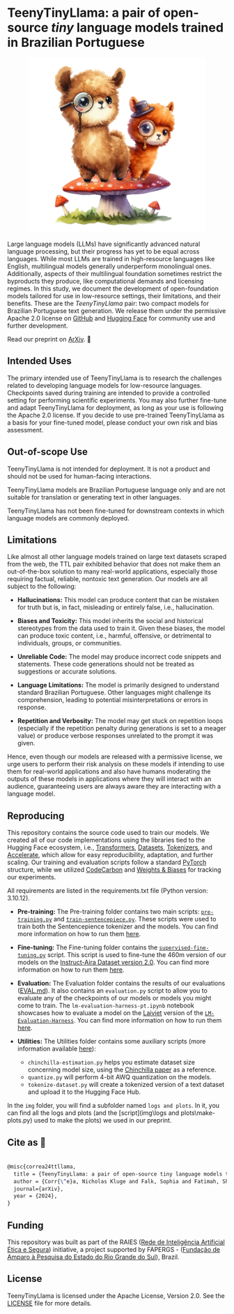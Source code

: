 # TeenyTinyLlama: a pair of open-source _tiny_ language models trained in Brazilian Portuguese

<p align="center">
    <a href="https://www.raies.org" target="_blank">
        <img src="./img/combined-logo.png" alt="An illustration of two adorable alpacas, one brown and the other orange, standing on a large red and white mushroom. The brown alpaca is wearing a monocle and the orange one is sporting a small hat. The mushroom is surrounded by grass and smaller mushrooms at the base." height="400">
    </a>
</p>

Large language models (LLMs) have significantly advanced natural language processing, but their progress has yet to be equal across languages. While most LLMs are trained in high-resource languages like English, multilingual models generally underperform monolingual ones. Additionally, aspects of their multilingual foundation sometimes restrict the byproducts they produce, like computational demands and licensing regimes. In this study, we document the development of open-foundation models tailored for use in low-resource settings, their limitations, and their benefits. These are the _TeenyTinyLlama_ pair: two compact models for Brazilian Portuguese text generation. We release them under the permissive Apache 2.0 license on [GitHub](https://github.com/Nkluge-correa/TeenyTinyLlama) and [Hugging Face](https://huggingface.co/collections/nicholasKluge/teenytinyllama-6582ea8129e72d1ea4d384f1) for community use and further development.

Read our preprint on [ArXiv](xxx). 🤗

## Intended Uses

The primary intended use of TeenyTinyLlama is to research the challenges related to developing language models for low-resource languages. Checkpoints saved during training are intended to provide a controlled setting for performing scientific experiments. You may also further fine-tune and adapt TeenyTinyLlama for deployment, as long as your use is following the Apache 2.0 license. If you decide to use pre-trained TeenyTinyLlama as a basis for your fine-tuned model, please conduct your own risk and bias assessment.

## Out-of-scope Use

TeenyTinyLlama is not intended for deployment. It is not a product and should not be used for human-facing interactions.

TeenyTinyLlama models are Brazilian Portuguese language only and are not suitable for translation or generating text in other languages.

TeenyTinyLlama has not been fine-tuned for downstream contexts in which language models are commonly deployed.

## Limitations

Like almost all other language models trained on large text datasets scraped from the web, the TTL pair exhibited behavior that does not make them an out-of-the-box solution to many real-world applications, especially those requiring factual, reliable, nontoxic text generation. Our models are all subject to the following:

- **Hallucinations:** This model can produce content that can be mistaken for truth but is, in fact, misleading or entirely false, i.e., hallucination.

- **Biases and Toxicity:** This model inherits the social and historical stereotypes from the data used to train it. Given these biases, the model can produce toxic content, i.e., harmful, offensive, or detrimental to individuals, groups, or communities.

- **Unreliable Code:** The model may produce incorrect code snippets and statements. These code generations should not be treated as suggestions or accurate solutions.

- **Language Limitations:** The model is primarily designed to understand standard Brazilian Portuguese. Other languages might challenge its comprehension, leading to potential misinterpretations or errors in response.

- **Repetition and Verbosity:** The model may get stuck on repetition loops (especially if the repetition penalty during generations is set to a meager value) or produce verbose responses unrelated to the prompt it was given.

Hence, even though our models are released with a permissive license, we urge users to perform their risk analysis on these models if intending to use them for real-world applications and also have humans moderating the outputs of these models in applications where they will interact with an audience, guaranteeing users are always aware they are interacting with a language model.

## Reproducing

This repository contains the source code used to train our models. We created all of our code implementations using the libraries tied to the Hugging Face ecosystem, i.e., [Transformers](https://github.com/huggingface/transformers), [Datasets](https://github.com/huggingface/datasets), [Tokenizers](https://github.com/huggingface/tokenizers), and [Accelerate](https://github.com/huggingface/accelerate), which allow for easy reproducibility, adaptation, and further scaling. Our training and evaluation scripts follow a standard [PyTorch](https://github.com/pytorch/pytorch) structure, while we utilized [CodeCarbon](https://github.com/mlco2/codecarbon) and [Weights & Biases](https://github.com/wandb/wandb) for tracking our experiments.

All requirements are listed in the requirements.txt file (Python version: 3.10.12).

- **Pre-training:** The Pre-training folder contains two main scripts: [`pre-training.py`](Pre-training/pre-training.py) and [`train-sentencepiece.py`](Pre-training/train-sentencepiece.py). These scripts were used to train both the Sentencepience tokenizer and the models. You can find more information on how to run them [here](Pre-training/README.md).

- **Fine-tuning:** The Fine-tuning folder contains the [`supervised-fine-tuning.py`](Fine-tuning/supervised-fine-tuning.py) script. This script is used to fine-tune the 460m version of our models on the [Instruct-Aira Dataset version 2.0](https://huggingface.co/datasets/nicholasKluge/instruct-aira-dataset-v2). You can find more information on how to run them [here](Fine-tuning/README.md).

- **Evaluation:** The Evaluation folder contains the results of our evaluations ([EVAL.md](Evaluation/EVAL.md)). It also contains an `evaluation.py` script to allow you to evaluate any of the checkpoints of our models or models you might come to train. The `lm-evaluation-harness-pt.ipynb` notebook showcases how to evaluate a model on the [Laiviet](https://github.com/laiviet/lm-evaluation-harness) version of the [`LM-Evaluation-Harness`](https://github.com/EleutherAI/lm-evaluation-harness). You can find more information on how to run them [here](Evaluation/README.md).

- **Utilities:** The Utilities folder contains some auxiliary scripts (more information available [here](Utilities/README.md)):
  
  - `chinchilla-estimation.py` helps you estimate dataset size concerning model size, using the [Chinchilla paper](https://arxiv.org/abs/2203.15556) as a reference.
  - `quantize.py` will perform 4-bit AWQ quantization on the models.
  - `tokenize-dataset.py` will create a tokenized version of a text dataset and upload it to the Hugging Face Hub.

In the `img` folder, you will find a subfolder named `logs and plots`. In it, you can find all the logs and plots (and the [script](img\logs and plots\make-plots.py) used to make the plots) we used in our preprint.

## Cite as 🤗

```latex

@misc{correa24ttllama,
  title = {TeenyTinyLlama: a pair of open-source tiny language models trained in Brazilian Portuguese},
  author = {Corr{\^e}a, Nicholas Kluge and Falk, Sophia and Fatimah, Shiza and Sen, Aniket and De Oliveira, Nythamar},
  journal={arXiv},
  year = {2024},
}

```

## Funding

This repository was built as part of the RAIES ([Rede de Inteligência Artificial Ética e Segura](https://www.raies.org/)) initiative, a project supported by FAPERGS - ([Fundação de Amparo à Pesquisa do Estado do Rio Grande do Sul](https://fapergs.rs.gov.br/inicial)), Brazil.

## License

TeenyTinyLlama is licensed under the Apache License, Version 2.0. See the [LICENSE](LICENSE) file for more details.
